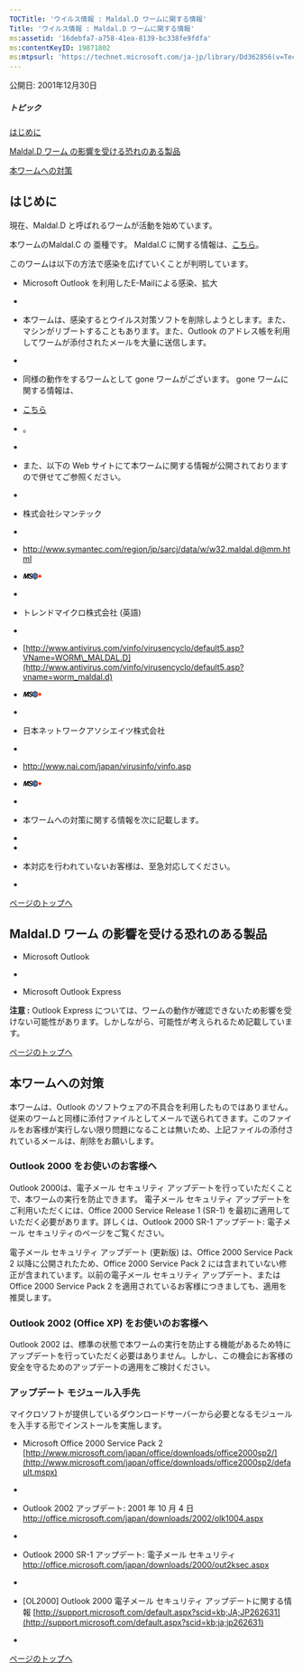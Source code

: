 ```yaml
---
TOCTitle: 'ウイルス情報 : Maldal.D ワームに関する情報'
Title: 'ウイルス情報 : Maldal.D ワームに関する情報'
ms:assetid: '16debfa7-a758-41ea-8139-bc338fe9fdfa'
ms:contentKeyID: 19871802
ms:mtpsurl: 'https://technet.microsoft.com/ja-jp/library/Dd362856(v=TechNet.10)'
---
```


公開日: 2001年12月30日

##### トピック

[](#ez)[はじめに](#ez)

[](#epc)[Maldal.D ワーム の影響を受ける恐れのある製品](#epc)

[](#e2c)[本ワームへの対策](#e2c)

はじめに
--------

現在、Maldal.D と呼ばれるワームが活動を始めています。

本ワームのMaldal.C の 亜種です。 Maldal.C に関する情報は、[こちら](https://technet.microsoft.com/ja-jp/library/14c88444-c19e-4f3a-87b9-17e459b1fd2e(v=TechNet.10))。

このワームは以下の方法で感染を広げていくことが判明しています。

-   Microsoft Outlook を利用したE-Mailによる感染、拡大

-   
-   本ワームは、感染するとウイルス対策ソフトを削除しようとします。また、マシンがリブートすることもあります。また、Outlook のアドレス帳を利用してワームが添付されたメールを大量に送信します。
-   
-   同様の動作をするワームとして gone ワームがございます。 gone ワームに関する情報は、
-   [こちら](https://technet.microsoft.com/ja-jp/library/e3d90462-4421-4f07-895f-ec6bdc61fdbf(v=TechNet.10))
-   。
-   
-   また、以下の Web サイトにて本ワームに関する情報が公開されておりますので併せてご参照ください。
-   
-   株式会社シマンテック
-   
-   <http://www.symantec.com/region/jp/sarcj/data/w/w32.maldal.d@mm.html>
-   ![](images/Dd362856.leave-ms(ja-jp,TechNet.10).gif)
-   
-   トレンドマイクロ株式会社 (英語)
-   
-   [http://www.antivirus.com/vinfo/virusencyclo/default5.asp?VName=WORM\_MALDAL.D](http://www.antivirus.com/vinfo/virusencyclo/default5.asp?vname=worm_maldal.d)
-   ![](images/Dd362856.leave-ms(ja-jp,TechNet.10).gif)
-   
-   日本ネットワークアソシエイツ株式会社
-   
-   <http://www.nai.com/japan/virusinfo/vinfo.asp>
-   ![](images/Dd362856.leave-ms(ja-jp,TechNet.10).gif)
-   
-   本ワームへの対策に関する情報を次に記載します。
-   
-   
-   本対応を行われていないお客様は、至急対応してください。
-   

[](#mainsection)[ページのトップへ](#mainsection)

Maldal.D ワーム の影響を受ける恐れのある製品
--------------------------------------------

-   Microsoft Outlook

-   
-   Microsoft Outlook Express

**注意 :** Outlook Express については、ワームの動作が確認できないため影響を受けない可能性があります。しかしながら、可能性が考えられるため記載しています。

[](#mainsection)[ページのトップへ](#mainsection)

本ワームへの対策
----------------

本ワームは、Outlook のソフトウェアの不具合を利用したものではありません。従来のワームと同様に添付ファイルとしてメールで送られてきます。このファイルをお客様が実行しない限り問題になることは無いため、上記ファイルの添付されているメールは、削除をお願いします。

### Outlook 2000 をお使いのお客様へ

Outlook 2000は、電子メール セキュリティ アップデートを行っていただくことで、本ワームの実行を防止できます。 電子メール セキュリティ アップデートをご利用いただくには、Office 2000 Service Release 1 (SR-1) を最初に適用していただく必要があります。詳しくは、Outlook 2000 SR-1 アップデート: 電子メール セキュリティのページをご覧ください。

電子メール セキュリティ アップデート (更新版) は、Office 2000 Service Pack 2 以降に公開されたため、Office 2000 Service Pack 2 には含まれていない修正が含まれています。以前の電子メール セキュリティ アップデート、または Office 2000 Service Pack 2 を適用されているお客様につきましても、適用を推奨します。

### Outlook 2002 (Office XP) をお使いのお客様へ

Outlook 2002 は、標準の状態で本ワームの実行を防止する機能があるため特にアップデートを行っていただく必要はありません。しかし、この機会にお客様の安全を守るためのアップデートの適用をご検討ください。

### アップデート モジュール入手先

マイクロソフトが提供しているダウンロードサーバーから必要となるモジュールを入手する形でインストールを実施します。

-   Microsoft Office 2000 Service Pack 2
    [http://www.microsoft.com/japan/office/downloads/office2000sp2/](http://www.microsoft.com/japan/office/downloads/office2000sp2/default.mspx)

-   
-   Outlook 2002 アップデート: 2001 年 10 月 4 日
    <http://office.microsoft.com/japan/downloads/2002/olk1004.aspx>

-   
-   Outlook 2000 SR-1 アップデート: 電子メール セキュリティ
    <http://office.microsoft.com/japan/downloads/2000/out2ksec.aspx>

-   
-   \[OL2000\] Outlook 2000 電子メール セキュリティ アップデートに関する情報
    [http://support.microsoft.com/default.aspx?scid=kb;JA;JP262631](http://support.microsoft.com/default.aspx?scid=kb;ja;jp262631)

-   

[](#mainsection)[ページのトップへ](#mainsection)
